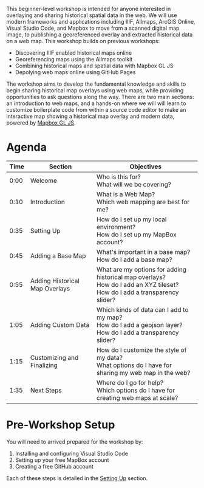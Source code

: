 This beginner-level workshop is intended for anyone interested in overlaying and sharing historical spatial data in the web. We will use modern frameworks and applications including IIIF, Allmaps, ArcGIS Online, Visual Studio Code, and Mapbox to move from a scanned digital map image, to publishing a georeferenced overlay and extracted historical data on a web map. This workshop builds on previous workshops:

- Discovering IIIF enabled historical maps online
- Georeferencing maps using the Allmaps toolkit
- Combining historical maps and spatial data with Mapbox GL JS
- Depolying web maps online using GitHub Pages

The workshop aims to develop the fundamental knowledge and skills to begin sharing historical map overlays using web maps, while providing opportunities to ask questions along the way. There are two main sections: an introduction to web maps, and a hands-on where we will will learn to customize boilerplate code from within a source code editor to make an interactive map showing a historical map overlay and modern data, powered by [Mapbox GL JS](https://docs.mapbox.com/mapbox-gl-js/guides).

# Agenda

| Time | Section                        | Objectives                                                                                                                     |
| ---- | ------------------------------ | ------------------------------------------------------------------------------------------------------------------------------ |
| 0:00 | Welcome                        | Who is this for?<br>What will we be covering?                                                                                  |
| 0:10 | Introduction                   | What is a Web Map?<br>Which web mapping are best for me?                                                                       |
| 0:35 | Setting Up                     | How do I set up my local environment?<br>How do I set up my MapBox account?                                                    |
| 0:45 | Adding a Base Map              | What's important in a base map?<br>How do I add a base map?                                                                    |
| 0:55 | Adding Historical Map Overlays | What are my options for adding historical map overlays?<br>How do I add an XYZ tileset?<br>How do I add a transparency slider? |
| 1:05 | Adding Custom Data             | Which kinds of data can I add to my map?<br>How do I add a geojson layer?<br>How do I add a transparency slider?               |
| 1:15 | Customizing and Finalizing     | How do I customize the style of my data?<br>What options do I have for sharing my web map in the web?                          |
| 1:35 | Next Steps                     | Where do I go for help?<br>Which options do I have for creating web maps at scale?                                             |

# Pre-Workshop Setup

You will need to arrived prepared for the workshop by:

1. Installing and configuring Visual Studio Code
2. Setting up your free MapBox account
3. Creating a free GitHub account

Each of these steps is detailed in the [Setting Up](#) section.
